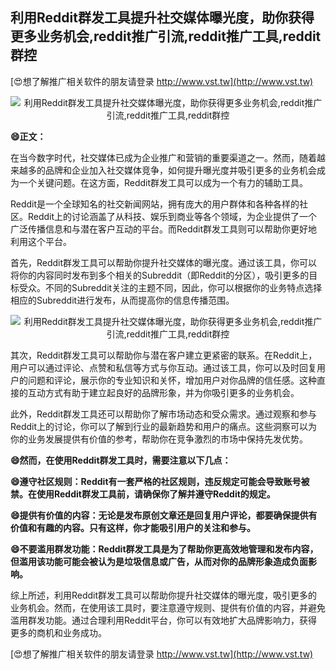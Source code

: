 ## **利用Reddit群发工具提升社交媒体曝光度，助你获得更多业务机会,reddit推广引流,reddit推广工具,reddit群控**

[😍想了解推广相关软件的朋友请登录 http://www.vst.tw](http://www.vst.tw)

 <center><img src="https://vst.tw/MP4/tuiguang/png/6.png" alt="利用Reddit群发工具提升社交媒体曝光度，助你获得更多业务机会,reddit推广引流,reddit推广工具,reddit群控"></center>

**😄正文：**

在当今数字时代，社交媒体已成为企业推广和营销的重要渠道之一。然而，随着越来越多的品牌和企业加入社交媒体竞争，如何提升曝光度并吸引更多的业务机会成为一个关键问题。在这方面，Reddit群发工具可以成为一个有力的辅助工具。

Reddit是一个全球知名的社交新闻网站，拥有庞大的用户群体和各种各样的社区。Reddit上的讨论涵盖了从科技、娱乐到商业等各个领域，为企业提供了一个广泛传播信息和与潜在客户互动的平台。而Reddit群发工具则可以帮助你更好地利用这个平台。

首先，Reddit群发工具可以帮助你提升社交媒体的曝光度。通过该工具，你可以将你的内容同时发布到多个相关的Subreddit（即Reddit的分区），吸引更多的目标受众。不同的Subreddit关注的主题不同，因此，你可以根据你的业务特点选择相应的Subreddit进行发布，从而提高你的信息传播范围。

 <center><img src="https://vst.tw/MP4/tuiguang/png/0.png" alt="利用Reddit群发工具提升社交媒体曝光度，助你获得更多业务机会,reddit推广引流,reddit推广工具,reddit群控"></center>

其次，Reddit群发工具可以帮助你与潜在客户建立更紧密的联系。在Reddit上，用户可以通过评论、点赞和私信等方式与你互动。通过该工具，你可以及时回复用户的问题和评论，展示你的专业知识和关怀，增加用户对你品牌的信任感。这种直接的互动方式有助于建立起良好的品牌形象，并为你吸引更多的业务机会。

此外，Reddit群发工具还可以帮助你了解市场动态和受众需求。通过观察和参与Reddit上的讨论，你可以了解到行业的最新趋势和用户的痛点。这些洞察可以为你的业务发展提供有价值的参考，帮助你在竞争激烈的市场中保持先发优势。

**😄然而，在使用Reddit群发工具时，需要注意以下几点：**

**😄遵守社区规则：Reddit有一套严格的社区规则，违反规定可能会导致账号被禁。在使用Reddit群发工具前，请确保你了解并遵守Reddit的规定。**

**😄提供有价值的内容：无论是发布原创文章还是回复用户评论，都要确保提供有价值和有趣的内容。只有这样，你才能吸引用户的关注和参与。**

**😄不要滥用群发功能：Reddit群发工具是为了帮助你更高效地管理和发布内容，但滥用该功能可能会被认为是垃圾信息或广告，从而对你的品牌形象造成负面影响。**

综上所述，利用Reddit群发工具可以帮助你提升社交媒体的曝光度，吸引更多的业务机会。然而，在使用该工具时，要注意遵守规则、提供有价值的内容，并避免滥用群发功能。通过合理利用Reddit平台，你可以有效地扩大品牌影响力，获得更多的商机和业务成功。

[😍想了解推广相关软件的朋友请登录 http://www.vst.tw](http://www.vst.tw)



